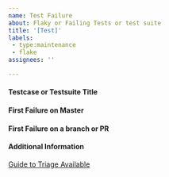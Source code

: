 ```yaml
---
name: Test Failure
about: Flaky or Failing Tests or test suite
title: '[Test]'
labels: 
 - type:maintenance
 - flake
assignees: ''

---
```


#### Testcase or Testsuite Title

#### First Failure on Master

#### First Failure on a branch or PR

#### Additional Information

[Guide to Triage Available](docs/src/process/testing/triage-test-failure.md)
<!--- Include any screenshots, gifs, or logs which will expedite triage -->

